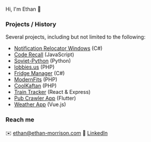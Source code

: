 Hi, I'm Ethan 👋

### Projects / History
Several projects, including but not limited to the following:
* [Notification Relocator Windows](https://github.com/emorrisn/Notification-Relocator-Windows-) (C#)
* [Code Recall](https://github.com/emorrisn/code-recall) (JavaScript)
* [Soviet-Python](https://github.com/emorrisn/Soviet-Python-A-level-coursework) (Python)
* [lobbies.us](https://github.com/emorrisn/lobbies) (PHP)
* [Fridge Manager](https://github.com/emorrisn/FridgeManager) (C#)
* [ModernFits](https://github.com/itse-group4/ModernFits) (PHP)
* [CoolKaftan](https://github.com/PatJNewellSHU/CoolKaftanGroup17) (PHP)
* [Train Tracker](https://github.com/emorrisn/3Squared-Train-Tracker) (React & Express)
* [Pub Crawler App](https://github.com/emorrisn/pub-crawler/) (Flutter)
* [Weather App](https://github.com/emorrisn/vue-weather-app) (Vue.js)
  
### Reach me
✉️ ethan@ethan-morrison.com
📝 [LinkedIn](https://www.linkedin.com/in/ethan-morrison-74b638155/)
